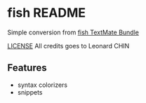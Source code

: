 # fish README

Simple conversion from [fish TextMate Bundle](https://github.com/l15n/fish-tmbundle) 

[LICENSE](https://github.com/l15n/fish-tmbundle/blob/master/LICENSE.md)
All credits goes to Leonard CHIN 

## Features

- syntax colorizers
- snippets
